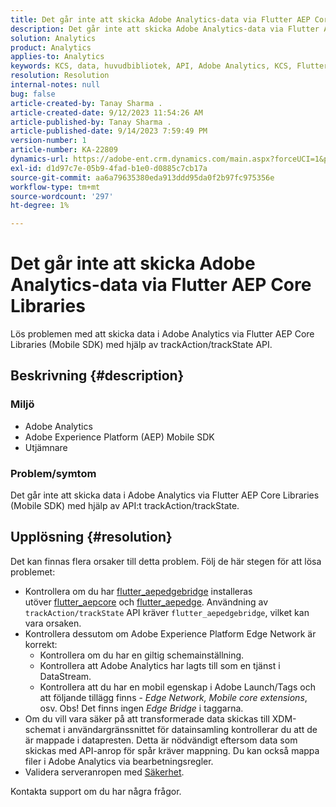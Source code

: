 ```yaml
---
title: Det går inte att skicka Adobe Analytics-data via Flutter AEP Core Libraries
description: Det går inte att skicka Adobe Analytics-data via Flutter AEP Core Libraries (Mobile SDK) med API:t trackAction/trackState.
solution: Analytics
product: Analytics
applies-to: Analytics
keywords: KCS, data, huvudbibliotek, API, Adobe Analytics, KCS, Flutter AEP, Mobile SDK, Edge Network, Mobile Core Extension, trackAction, trackState, flutter_aepedgebridge, flutter_aepcore, flutter_aepedge, Adobe Experience Platform
resolution: Resolution
internal-notes: null
bug: false
article-created-by: Tanay Sharma .
article-created-date: 9/12/2023 11:54:26 AM
article-published-by: Tanay Sharma .
article-published-date: 9/14/2023 7:59:49 PM
version-number: 1
article-number: KA-22809
dynamics-url: https://adobe-ent.crm.dynamics.com/main.aspx?forceUCI=1&pagetype=entityrecord&etn=knowledgearticle&id=6ff5471d-6351-ee11-be6f-6045bd0063aa
exl-id: d1d97c7e-05b9-4fad-b1e0-d0885c7cb17a
source-git-commit: aa6a79635380eda913ddd95da0f2b97fc975356e
workflow-type: tm+mt
source-wordcount: '297'
ht-degree: 1%

---
```


# Det går inte att skicka Adobe Analytics-data via Flutter AEP Core Libraries


Lös problemen med att skicka data i Adobe Analytics via Flutter AEP Core Libraries (Mobile SDK) med hjälp av trackAction/trackState API.

## Beskrivning {#description}


### Miljö

- Adobe Analytics
- Adobe Experience Platform (AEP) Mobile SDK
- Utjämnare


### Problem/symtom

Det går inte att skicka data i Adobe Analytics via Flutter AEP Core Libraries (Mobile SDK) med hjälp av API:t trackAction/trackState.


## Upplösning {#resolution}


Det kan finnas flera orsaker till detta problem. Följ de här stegen för att lösa problemet:

- Kontrollera om du har [flutter_aepedgebridge](https://pub.dev/packages/flutter_aepedgebridge "Följ länk") installeras utöver [flutter_aepcore](https://pub.dev/packages/flutter_aepcore "Följ länk") och [flutter_aepedge](https://pub.dev/packages/flutter_aepedge "Följ länk"). Användning av `trackAction/trackState` API kräver `flutter_aepedgebridge`, vilket kan vara orsaken.
- Kontrollera dessutom om Adobe Experience Platform Edge Network är korrekt:
   - Kontrollera om du har en giltig schemainställning.
   - Kontrollera att Adobe Analytics har lagts till som en tjänst i DataStream.
   - Kontrollera att du har en mobil egenskap i Adobe Launch/Tags och att följande tillägg finns - *Edge Network, Mobile core extensions*, osv. Obs! Det finns ingen *Edge Bridge* i taggarna.
- Om du vill vara säker på att transformerade data skickas till XDM-schemat i användargränssnittet för datainsamling kontrollerar du att de är mappade i datapresten. Detta är nödvändigt eftersom data som skickas med API-anrop för spår kräver mappning. Du kan också mappa filer i Adobe Analytics via bearbetningsregler.
- Validera serveranropen med [Säkerhet](https://github.com/adobe/aepsdk_flutter/tree/main/plugins/flutter_aepassurance "Följ länk").


Kontakta support om du har några frågor.
